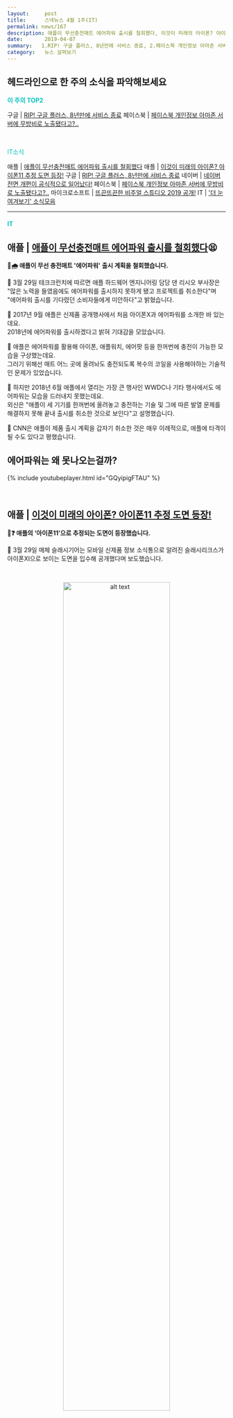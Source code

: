 ```yaml
---
layout:     post
title:      스낵뉴스 4월 1주(IT) 
permalink: news/167
description: 애플이 무선충전매트 에어파워 출시를 철회했다, 이것이 미래의 아이폰? 아이폰11 추정 도면 등장!, RIP! 구글 플러스, 8년만에 서비스 종료, 네이버 전면 개편이 공식적으로 일어났다!, 페이스북 개인정보 아마존 서버에 무방비로 노출됐다고?.., 뜨끈뜨끈한 비주얼 스튜디오 2019 공개!
date:       2019-04-07
summary:   1.RIP! 구글 플러스, 8년만에 서비스 종료, 2.페이스북 개인정보 아마존 서버에 무방비로 노출됐다고?
category:   뉴스 살펴보기
---
```


## 헤드라인으로 한 주의 소식을 파악해보세요

<a href="#top3"></a><span style = "color: #00c3bd; font-weight: 700;">이 주의 TOP2</span>

구글 | [RIP! 구글 플러스, 8년만에 서비스 종료](#ripgoogleplus_it_04_05)
페이스북 | [페이스북 개인정보 아마존 서버에 무방비로 노출됐다고?..](#facebookSecurityAccident_it_04_05)

<br>

<a href="#it"></a><span style = "color: #00c3bd">IT소식</span>

애플 | [애플이 무선충전매트 에어파워 출시를 철회했다](#appleAirpowerWithdraw_it_04_05)
애플 | [이것이 미래의 아이폰? 아이폰11 추정 도면 등장!](#iphone11DummyImage_it_04_05)
구글 | [RIP! 구글 플러스, 8년만에 서비스 종료](#ripgoogleplus_it_04_05)
네이버 | [네이버 전면 개편이 공식적으로 일어났다!](#naverReform_it_04_05)
페이스북 | [페이스북 개인정보 아마존 서버에 무방비로 노출됐다고?..](#facebookSecurityAccident_it_04_05)
마이크로소프트 | [뜨끈뜨끈한 비주얼 스튜디오 2019 공개!](#microsoftVisualStudio2019_it_04_05)
IT | ['더 눈여겨보기' 소식모음](#morethings_it_04_05)

- - -


#### <a name="it"></a><span style = "color: #00c3bd">IT</span>

## <a name="appleAirpowerWithdraw_it_04_05"></a>애플 | [애플이 무선충전매트 에어파워 출시를 철회했다](https://news.naver.com/main/read.nhn?mode=LSD&mid=shm&sid1=105&oid=092&aid=0002159030)😫

<strong> 🍎🌧️ 애플이 무선 충전매트 '에어파워' 출시 계획을 철회했습니다.</strong>

📍 3월 29일 테크크런치에 따르면 애플 하드웨어 엔지니어링 담당 댄 리시오 부사장은 "많은 노력을 들였음에도 에어파워를 출시하지 못하게 됐고 프로젝트를 취소한다"며 "에어파워 출시를 기다렸던 소비자들에게 미안하다"고 밝혔습니다.

📍 2017년 9월 애플은 신제품 공개행사에서 처음 아이폰X과 에어파워를 소개한 바 있는데요.   
2018년에 에어파워를 출시하겠다고 밝혀 기대감을 모았습니다.

📍 애플은 에어파워를 활용해 아이폰, 애플워치, 에어팟 등을 한꺼번에 충전이 가능한 모습을 구상했는데요.   
그러기 위해선 매트 어느 곳에 올려놔도 충전되도록 복수의 코일을 사용해야하는 기술적인 문제가 있었습니다.

📍 하지만 2018년 6월 애플에서 열리는 가장 큰 행사인 WWDC나 기타 행사에서도 에어파워는 모습을 드러내지 못했는데요.   
외신은 "애플이 세 기기를 한꺼번에 올려놓고 충전하는 기술 및 그에 따른 발열 문제를 해결하지 못해 끝내 출시를 취소한 것으로 보인다"고 설명했습니다.

📍 CNN은 애플이 제품 출시 계획을 갑자기 취소한 것은 매우 이례적으로, 애플에 타격이 될 수도 있다고 평했습니다.  

## 에어파워는 왜 못나오는걸까?

{% include youtubeplayer.html id="GQyipigFTAU" %}


<br>


## <a name="iphone11DummyImage_it_04_05"></a>애플 |  [이것이 미래의 아이폰? 아이폰11 추정 도면 등장!](https://news.naver.com/main/read.nhn?mode=LSD&mid=shm&sid1=105&oid=014&aid=0004202316)

<strong> 🍎❓ 애플의 ‘아이폰11’으로 추정되는 도면이 등장했습니다.</strong>

📍 3월 29일 매체 슬래시기어는 모바일 신제품 정보 소식통으로 알려진 슬래시리크스가 아이폰XI으로 보이는 도면을 입수해 공개했다며 보도했습니다. 

<br>

<p align ="middle">    
 <img src="https://cdn.mos.cms.futurecdn.net/pZbAApYq4sDRi6hgHAxZ28-970-80.jpg" alt="alt text" width = "70%">
</p>

{: refdef: style="text-align: center;"}
###### _출처 : slashleaks_
{: refdef}


<br>


📍 해당 도면은 아이폰 뒷면 왼쪽 상단에 세 개의 카메라 렌즈로 구성된 트리플 카메라와 LED 플래시 등이 튀어나온 정사각형 모양의 카메라 모듈로 구성된 점이 특징인데요. 

📍 물론 현재까지 아이폰XI 카메라의 실제 스펙은 밝혀지지 않았습니다.   
루머로는 1000만 화소, 1400만 화소 카메라와 함께 제3의 카메라 센서가 도입돼 트리플 카메라를 구성할 것이라는 소리만 있습니다. 

📍 또한 작아진 노치 화면, 애플의 차세대 프로세서 A13, 다크모드를 지원하는 iOS13 등을 장착할 것이 유력하다는 얘기가 있는데요. 
아직 정확히 나온건 없어서 단정할 순 없으나, 슬래시리크스는 과거에도 애플 제품 소식을 유출한 바 있어 유심히 지켜보셔도 좋을 것 같습니다.

## 아이폰11 부품이 유출됐다고?

> [아이폰11, 정사각형 트리플 카메라 탑재하나?…부품 유출](http://news.mt.co.kr/mtview.php?no=2019040508415694846) 

<br>

- - -

## 이런 애플 소식도 눈여겨보기

> [에어팟, 무선이어폰 시장을 장악하다](https://news.naver.com/main/read.nhn?mode=LSD&mid=shm&sid1=105&oid=031&aid=0000486862)

> [이제 아이폰으로 에어팟도 충전할 수 있는거야?](https://news.naver.com/main/read.nhn?mode=LSD&mid=shm&sid1=105&oid=092&aid=0002159125)

> [애플의 애플뉴스+, 2일만에 20만명이 가입했대](http://www.zdnet.co.kr/view/?no=20190403092317)🧐

> [대세는 인도! 애플이 인도로 간다](http://www.zdnet.co.kr/view/?no=20190403160805)

- - -

<br>

## <a name="ripgoogleplus_it_04_05"></a>구글 | [RIP! 구글 플러스, 8년만에 서비스 종료](https://news.naver.com/main/read.nhn?mode=LSD&mid=shm&sid1=105&oid=008&aid=0004198457)
<strong> ⚰️ 구글이 소셜서비스 '구글플러스(G+)'를 8년만에 종료했습니다.</strong>

📍 4월 2일 구글은 "오늘 아침부터 구글플러스의 폐쇄 절차가 시작됐다"며 "사용자 계정 정보가 플랫폼에서 순차적으로 삭제될 것"이라고 밝혔는데요. 

📍 구글플러스는 2011년 6월 페이스북·트위터에 대항할 소셜 서비스로 시작했습니다.   
구글의 플랫폼 파워를 활용해 사용자 기반을 넓혔는데요. 

📍 2013년 10월 구글 플러스는 월간 이용자가 5억 4천만명에 이른적도 있습니다.
이렇게 한때 페이스북을 위협할 대항마로 꼽히던 구글 플러스는 점차 사용자 확대에 어려움을 겪어왔습니다.

📍 잇다른 무리수와 경영진 이탈, 부정적인 여론 등이 겹치면서 구글 플러스의 영향력은 서서히 사그라들기 시작했는데요. 
그러다 지난해에 터진 개인정보 유출 사태가 결정적으로 서비스의 발목을 잡았습니다.   

📍 2015년부터 2018년까지 50만명의 구글 플러스 사용자 정보가 노출되는 사고가 2018년 10월 밝혀지고,   
2018년 11월에는 소프트웨어 오류로 5200만명의 개인정보가 노출되는 사고가 밝혀졌습니다. 

📍 포브스는 구글의 SNS 사업 실패에 대해 "페이스북, 트위터를 이길만한 소셜네트워크 경쟁자가 되는 데 실패했다. 구글 스스로 실패임을 자인했다"라고 평가했습니다.

## 구글 플러스가 실패한 이유가 궁금하다면?

> [구글 플러스는 왜 실패했나](http://www.zdnet.co.kr/view/?no=20190403103243) 

<br>

- - -

## 구글 소식 추가로 눈여겨보기

> [구글의 슈퍼 AI '듀플렉스', 이제 아이폰에서도 된다!](http://www.zdnet.co.kr/view/?no=20190404093353)

> [구글의 중국용 프로젝트 '드래곤플라이', 비밀리에 진행한다고?](https://news.naver.com/main/read.nhn?mode=LSD&mid=shm&sid1=105&oid=092&aid=0002159010)

- - -


## 소셜 플랫폼에서 스낵뉴스 받아보기

<a class="button_post_a" href="https://www.facebook.com/groups/2025149054465611/?ref=group_browse_new" onclick="ga('send', 'event', 'post', 'click', 'facebook');" ><button class="button_post_refer">페이스북 그룹 가기</button></a>
<a class="button_post_a" href="https://goo.gl/forms/wf7tAS667BXFi04k2" onclick="ga('send', 'event', 'post', 'click', 'kakao');" ><button class="button_post_refer" >카카오 오픈챗 가기</button></a>

- - -

<br>

## <a name="naverReform_it_04_05"></a>네이버 | [네이버 전면 개편이 공식적으로 일어났다!](https://news.naver.com/main/read.nhn?mode=LSD&mid=shm&sid1=105&oid=001&aid=0010735155)

<strong> 🌐 네이버가 공식적으로 전면 개편을 단행했습니다. </strong>

📍  4월 3일 네이버는 지난해 10월 발표한 모바일 화면 개편안을 공식적으로 [모바일 웹](m.naver.com)에 적용했습니다. 

📍 지난 2009년 모바일 웹 페이지가 처음 선을 보인 지 10년 만의 전면 개편이자,    
지난해 10월 발표한 화면 개편안이 6개월여 만에 적용되는 개편입니다.

개편 후 첫 화면에서는 검색창과 서비스 바로가기가 가장 먼저 나옵니다. 
화면을 오른쪽으로 넘기면, 기존 첫 화면에 있던 뉴스 목록과 실시간 급상승 검색어가 등장하게 됩니다.

<br>

<p align ="middle">    
 <img src="https://img.huffingtonpost.com/asset/5ca2e3fa230000a200af561e.png?cache=ccE2PNCpWA&ops=scalefit_630_noupscale" alt="alt text" width = "70%">
</p>


<br>


📍 또한 뉴스 섹션이 등장하며, 해당 섹션에는 이용자가 선택한 언론사가 자체 편집한 뉴스 / 인공지능 기반으로 자동 편집된 개인 맞춤형 뉴스으로 구성된 화면을 볼 수 있습니다.   
왼쪽으로 화면을 넘기면 쇼핑과 네이버페이 등의 서비스가 나옵니다.


📍 또한 네이버는 뉴스 편집을 AI 기반 추천 시스템인 ['에어스'(AiRS)](https://blog.naver.com/PostView.nhn?blogId=naver_diary&logNo=220936643956)에 맡긴다고 하는데요.   
모바일 앱 뉴스 편집도 AI로 전환한다고 합니다.

📍 유봉석 서비스운영총괄 리더는 "이용자들이 네이버 뉴스 서비스를 통해 평소 관심 있는 주제에 대한 다양한 매체의 기사를 편리하게 접하고 선택한 매체의 편집 가치를 고스란히 전달받을 수 있는 플랫폼으로서의 역할에 충실하겠다"고 밝혔습니다.

## 네이버 개편안, 다시 한번 살펴볼까?

> [네이버 메인화면 개편 살펴보기](https://brunch.co.kr/@outlines/28#comment)

<br>


## <a name="facebookSecurityAccident_it_04_05"></a>페이스북 |  [페이스북 개인정보 아마존 서버에 무방비로 노출됐다고?..](https://news.naver.com/main/read.nhn?mode=LSD&mid=shm&sid1=105&oid=001&aid=0010739545)

<strong> 🌧️ 페이스북의 약 5억4천만 건 규모의 개인정보가 아마존 서버에 무방비로 노출돼 있었던 것으로 드러났습니다.</strong>

📍 4월 3일 매체 블룸버그는 페이스북의 사용자 ID, 비밀번호, 계정명, 리액션(좋아요 등), 코멘트 등 약 5억4천만 건의 데이터가 아마존 클라우드 서버에 무방비로 노출돼 있었던 것으로 드러났다고 전했습니다.

📍 해당 보도에 따르면 사이버보안업체 업가드가 페이스북에서 유출된 146GB의 정보가 멕시코 소재 미디어기업 '컬추라 콜렉티바'에 흘러들어간 것을 포착하게 되어 소식이 퍼졌다고 합니다.


📍 업가드 측은 해당 데이터 세트에는 페이스북 사용자 신상정보와 좋아요 반응, 주제 공유 등 헤아릴 수 없는 콘텐츠를 담고 있다고 밝혔습니다.  
또한 정보는 아마존 클라우드 서버 컴퓨터에 누구나 접근할 수 있는 상태로 저장돼 있었다고 밝혔는데요.

📍 블룸버그 통신이 해당 사건을 보도한 후 페이스북은 아마존에 연락해 해당 서버를 비공개로 전환했다고 하네요.

📍 이번 사건에 대해 IT매체 와이어드는 "페이스북이 제삼자와 데이터를 공유하고 있다는 최신 증거가 나타난 것"이라며 "데이터가 어떻게 안전하게 보관돼야 하는지에 대한 통제력이 없다는 점이 문제"라고 비판했습니다.

📍 페이스북 대변인은 이번 사건에 대해 " 회사의 정책은 사용자 개인정보를 일반에 공개되는 데이터베이스에 저장하도록 허용하지 않는 것"이라는 원론적 입장을 밝힌 뒤 "얼마나 많은 사용자에게 영향이 미쳤는지 파악하는 중"이라고 밝혔습니다.


## 이쯤에서 다시 보는 페이스북의 CA 스캔들

> [페이스북 ‘CA’ 스캔들: 쟁점과 전망](http://slownews.kr/68959) 

<br>

- - -

## 페이스북 소식 추가로 눈여겨보기


> [페이스북 가짜뉴스 막기위해 뉴스 페이지 만든다](https://news.naver.com/main/read.nhn?mode=LSD&mid=shm&sid1=105&oid=018&aid=0004343884)

> [페이스북, "왜 나한테 이런 피드를?" 설명 기능 추가](https://news.naver.com/main/read.nhn?mode=LSD&mid=shm&sid1=105&oid=092&aid=0002159155)

- - -

<br>

## <a name="microsoftVisualStudio2019_it_04_05"></a>마이크로소프트 | [뜨끈뜨끈한 비주얼 스튜디오 2019 공개!](http://www.zdnet.co.kr/view/?no=20190403071415)

<strong> 👨‍💻 마이크로소프트의 통합개발환경(IDE) '비주얼스튜디오2019' 정식 버전이 출시됐습니다.</strong>

📍 4월 2일 지디넷에 따르면, MS는 온라인 이벤트를 열고 비주얼스튜디오2019 윈도 버전과 맥 버전을 출시했다고 합니다.

📍 2018년 여름 비주얼스튜디오2019는 출시 계획을 공식적으로 알렸는데요. 
그리고 2018년 12월 [프리뷰](https://visualstudio.microsoft.com/ko/vs/preview/)를 공개했습니다.

📍 비주얼스튜디오2019에서는 실시간 협업 프로그래밍 서비스를 제공한다고 합니다.   
비주얼스튜디오 라이브셰어의 일부를 통합해 여러 개발자가 함께 코드를 입력, 수정할 수 있다고 하네요. 

📍 또한 비주얼스튜디오 인텔리코드를 통해 디버깅, 코드 탐색, 코드 자동완성 등의 기능도 개선했다고 합니다. 

📍 현재 링크드인러닝이 5월2일까지 무료로 [개론 과정](https://www.linkedin.com/learning/topics/visual-studio)을 제공한다고 하니 관심 있으신 분은 살펴 보셔도 좋을 것 같네요.

## 비쥬얼스튜디오 2019 살짝 구경해보기!

{% include youtubeplayer.html id="Chz3gbXBAqA" %}

<br>


- - -

## <a name="morethings_it_04_05"></a>이런 IT소식도 눈여겨보기

> [넷플릭스, 미국내 최고성장 브랜드 1위에 등극했다](https://news.naver.com/main/read.nhn?mode=LSD&mid=shm&sid1=105&oid=417&aid=0000394223)

> [알리바바 인공지능으로 가짜뉴스 가려낸다](https://news.naver.com/main/read.nhn?mode=LSD&mid=shm&sid1=105&oid=092&aid=0002159120)

> [아자르의 하이퍼커넥트 2018년 매출 공개!](https://platum.kr/archives/118978)

> [레진코믹스 미국 진출 3년만에 연매출 100억 돌파?!](http://www.econovill.com/news/articleView.html?idxno=360183)

> [우리도 게임 스트리밍할래! 텐센트 게임 스트리밍 서비스 '스타트' 공개](https://news.naver.com/main/read.nhn?mode=LSD&mid=shm&sid1=105&oid=030&aid=0002797531)


- - -


